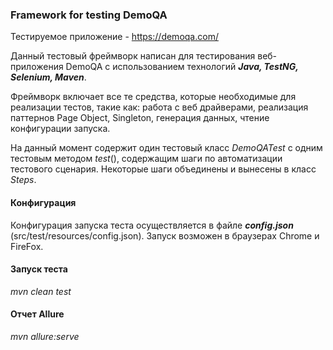 ### Framework for testing DemoQA
Тестируемое приложение - https://demoqa.com/

Данный тестовый фреймворк написан для тестирования веб-приложения DemoQA с использованием технологий ***Java, TestNG,  Selenium, Maven***.

Фреймворк включает все те средства, которые необходимые для реализации тестов, такие как: работа с веб драйверами, реализация паттернов Page Object, Singleton, генерация данных, чтение конфигурации запуска.

На данный момент содержит один тестовый класс *DemoQATest* с одним тестовым методом *test*(), содержащим шаги по автоматизации тестового сценария. Некоторые шаги объединены и вынесены в класс *Steps*.
#### Конфигурация
Конфигурация запуска теста осуществляется в файле ***config.json*** (src/test/resources/config.json). Запуск возможен в браузерах Chrome и FireFox.

#### Запуск теста
*mvn clean test*

####  Отчет Allure
*mvn allure:serve*

